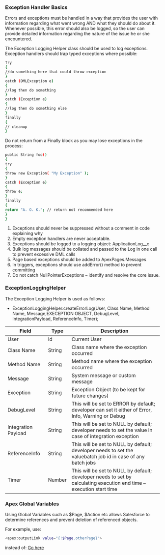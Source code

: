 ### Exception Handler Basics

Errors and exceptions must be handled in a way that provides the user with information regarding what went wrong AND what they should do about it. Whenever possible, this error should also be logged, so the user can provide detailed information regarding the nature of the issue he or she encountered.

The Exception Logging Helper class should be used to log exceptions.
Exception handlers should trap typed exceptions where possible:
```sh
Try
{
//do something here that could throw exception
}
catch (DMLException e)
{
//log then do something
}
catch (Exception e)
{
//log then do something else
}
finally
{
// cleanup
}
```
Do not return from a Finally block as you may lose exceptions in the process:

```sh
public String foo()
{
try
{
throw new Exception( "My Exception" );
}
catch (Exception e)
{
throw e;
}
finally
{
return "A. O. K."; // return not recommended here
}
}
```
1.	Exceptions should never be suppressed without a comment in code explaining why 
2.	Empty exception handlers are never acceptable. 
3.	Exceptions should be logged to a logging object: ApplicationLog__c 
4.	Bulk log messages should be collated and passed to the Log in one call to prevent excessive DML calls 
5.	Page based exceptions should be added to ApexPages.Messages 
6.	In triggers, exceptions should use addError() method to prevent committing 
7.	Do not catch NullPointerExceptions – identify and resolve the core issue. 
### ExceptionLoggingHelper

The Exception Logging Helper is used as follows:
- ExceptionLoggingHelper.createErrorLog(User, Class Name, Method Name, Message,EXECEPTION OBJECT, DebugLevel, IntegrationPayload,  ReferenceInfo, Timer);

| Field | Type | Description|
| ------ | ------ |-------|
| User | Id |Current User|
|Class Name|	String|		Class name where the exception occurred|
|Method Name|String		|Method name where the exception occurred
|Message|	String	|	System message or custom message
|Exception|	String	|	Exception Object (to be kept for future changes)
|DebugLevel|	String|		This will be set to ERROR by default; developer can set it either of Error, Info, Warning or Debug|
|Integration Payload|	String|		This will be set to NULL by default; developer needs to set the value in case of integration exception|
|ReferenceInfo	|String|	This will be set to NULL by default; developer needs to set the valuebatch job id in case of any batch jobs|
|Timer|	Number|	This will be set to NULL by default; developer needs to set by calculating execution end time – execution start time|

### Apex Global Variables

Using Global Variables such as $Page, $Action etc allows Salesforce to determine references and prevent deletion of referenced objects.

For example, use:
```sh
<apex:outputLink value="{!$Page.otherPage}">
```

instead of:
<a href=”/apex/otherPage”>Go here</a>







